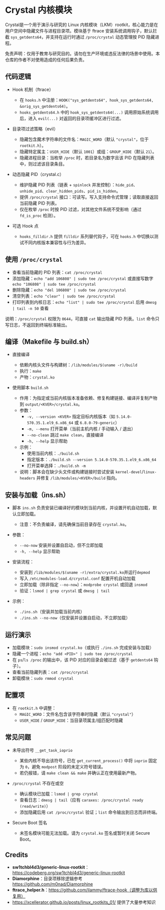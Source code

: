 # Crystal 内核模块

Crystal是一个用于演示与研究的 Linux 内核模块（LKM）rootkit，核心能力是在用户空间中隐藏文件与进程目录项。模块基于 ftrace 安装系统调用钩子，默认拦截 `sys_getdents64`，并支持在运行时通过 `/proc/crystal` 动态管理按 PID 隐藏进程。

免责声明：仅用于教育与研究目的。请勿在生产环境或违反法律的场景中使用。本仓库的作者不对使用造成的任何后果负责。

## 代码逻辑

- Hook 机制（ftrace）

  - 在 `hooks.h` 中注册：`HOOK("sys_getdents64", hook_sys_getdents64, &orig_sys_getdents64)`。
  - `hooks_getdents64.h` 中的 `hook_sys_getdents64(...)` 调用原始系统调用后，进入 `evil(...)` 对返回的目录项缓冲区进行过滤。
- 目录项过滤策略（evil）

  - 隐藏包含魔术字符串的文件名：`MAGIC_WORD`（默认 `"crystal"`，位于 `rootkit.h`）。
  - 隐藏特定属主：`USER_HIDE`（默认 `1001`）或组：`GROUP_HIDE`（默认 `21`）。
  - 隐藏进程目录：当枚举 `/proc` 时，若目录名为数字且该 PID 在隐藏列表中，则过滤该目录条目。
- 动态隐藏 PID（crystal.c）

  - 维护隐藏 PID 列表（链表 + `spinlock` 并发控制）：`hide_pid`、`unhide_pid`、`clear_hidden_pids`、`pid_is_hidden`。
  - 提供 `/proc/crystal` 接口：可读写。写入支持命令式管理；读取直接返回当前隐藏 PID 列表。
  - 仅在枚举 `/proc` 时按 PID 过滤，对其他文件系统不受影响（通过 `fd_is_proc` 检测）。
- 可选 Hook 点

  - `hooks_filldir.h` 提供 `filldir` 系列替代钩子，可在 `hooks.h` 中切换以测试不同内核版本兼容性与行为差异。

## 使用 `/proc/crystal`

- 查看当前隐藏的 PID 列表：`cat /proc/crystal`
- 添加隐藏：`echo "add 106808" | sudo tee /proc/crystal` 或直接写数字 `echo "106808" | sudo tee /proc/crystal`
- 删除隐藏：`echo "del 106808" | sudo tee /proc/crystal`
- 清空列表：`echo "clear" | sudo tee /proc/crystal`
- 打印列表到内核日志：`echo "list" | sudo tee /proc/crystal` 后用 `dmesg | tail -n 50` 查看

说明：`/proc/crystal` 权限为 `0644`，可直接 `cat` 输出隐藏 PID 列表。`list` 命令只写日志，不返回到终端标准输出。

## 编译（Makefile 与 build.sh）

- 直接编译

  - 依赖内核头文件与构建树：`/lib/modules/$(uname -r)/build`
  - 执行：`make`
  - 产物：`crystal.ko`
- 使用脚本 `build.sh`

  - 作用：为指定或当前内核版本准备依赖、修复构建链接、编译并复制产物到 `output/<KVER>/crystal.ko`。
  - 参数：
    - `-v, --version <KVER>` 指定目标内核版本（如 `5.14.0-570.35.1.el9_6.x86_64` 或 `6.8.0-79-generic`）
    - `-m, --menu` 打开菜单（当前主机内核 / 手动输入 / 退出）
    - `--no-clean` 跳过 `make clean`，直接编译
    - `-h, --help` 显示帮助
  - 示例：
    - 使用当前内核：`./build.sh`
    - 指定版本：`./build.sh --version 5.14.0-570.35.1.el9_6.x86_64`
    - 打开菜单选择：`./build.sh -m`
  - 说明：脚本会在缺少头文件或构建链接时尝试安装 `kernel-devel`/`linux-headers` 并修复 `/lib/modules/<KVER>/build` 指向。

## 安装与加载（ins.sh）

- 脚本 `ins.sh` 负责安装已编译好的模块到当前内核，并设置开机自动加载，默认立即加载。

  - 注意：不负责编译，请先确保当前目录存在 `crystal.ko`。
- 参数：

  - `--no-now` 安装并设置自启动，但不立即加载
  - `-h, --help` 显示帮助
- 安装流程：

  - 安装到 `/lib/modules/$(uname -r)/extra/crystal.ko`并运行`depmod`
  - 写入 `/etc/modules-load.d/crystal.conf` 配置开机自动加载
  - 立即加载（除非指定 `--no-now`）：`modprobe crystal` 或回退 `insmod`
  - 验证：`lsmod | grep crystal` 或 `dmesg | tail`
- 示例：

  - `./ins.sh`（安装并加载当前内核）
  - `./ins.sh --no-now`（仅安装并设置自启动，不立即加载）

## 运行演示

- 加载模块：`sudo insmod crystal.ko`（或执行 `./ins.sh` 完成安装与加载）
- 隐藏一个进程：`echo "add <PID>" | sudo tee /proc/crystal`
- 在 `ps`/`ls /proc` 的输出中，该 PID 对应的目录会被过滤（基于 `getdents64` 钩子）。
- 查看当前隐藏列表：`cat /proc/crystal`
- 卸载模块：`sudo rmmod crystal`

## 配置项

- 在 `rootkit.h` 中调整：
  - `MAGIC_WORD`：文件名包含该字符串时隐藏（默认 `"crystal"`）
  - `USER_HIDE` / `GROUP_HIDE`：当目录项属主/组匹配时隐藏

## 常见问题

- 未导出符号 `__get_task_ioprio`

  - 某些内核不导出该符号，已在 `get_current_process()` 中将 `ioprio` 固定为 `0`，避免 `modpost` 阶段的未定义符号错误。
  - 若仍报错，请 `make clean && make` 并确认正在使用最新产物。
- `/proc/crystal` 不存在或空

  - 确认模块已加载：`lsmod | grep crystal`
  - 查看日志：`dmesg | tail`（应有 `caraxes: /proc/crystal ready (read/write)`）
  - 添加隐藏后用 `cat /proc/crystal` 验证；`list` 命令输出到日志而非终端。
- Secure Boot 签名

  - 未签名模块可能无法加载。请为 `crystal.ko` 签名或暂时关闭 Secure Boot。

## Credits

- **sw1tchbl4d3/generic-linux-rootkit**：https://codeberg.org/sw1tchbl4d3/generic-linux-rootkit
- **Diamorphine**：目录项移除逻辑参考 https://github.com/m0nad/Diamorphine
- **ftrace_helper.h**：https://github.com/ilammy/ftrace-hook（调整为库以供复用）
- https://xcellerator.github.io/posts/linux_rootkits_01/ 提供了大量参考知识
